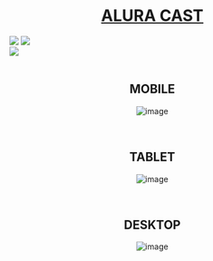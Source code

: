 <h1 align="center"> <a href="https://aluracast-zeta.vercel.app/" target="_blank" rel="noopener noreferrer">ALURA CAST</a></h1>

<div>
  <img src="https://img.shields.io/badge/HTML-239120?style=for-the-badge&logo=html5&logoColor=white">
  <img src="https://img.shields.io/badge/CSS-239120?&style=for-the-badge&logo=css3&logoColor=white">
  <br>
  <img src="https://img.shields.io/badge/Made%20for-VSCode-1f425f.svg">
</div><br>

<div align="center">
  <h2>MOBILE</h2>

  ![image](https://user-images.githubusercontent.com/31187727/228088218-bde733c4-4514-4a6f-b7b4-1ef29a8a5646.png)

  <br>
  <h2>TABLET</h2>

  ![image](https://user-images.githubusercontent.com/31187727/228088157-c03bfd0b-a382-422e-8507-ae8835626ee6.png)

  <br>
  <h2>DESKTOP</h2>

 ![image](https://user-images.githubusercontent.com/31187727/228088089-1117f97e-0d07-459c-bb84-6e5db5555c46.png)

</div>
